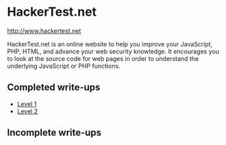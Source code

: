 # HackerTest.net

http://www.hackertest.net

HackerTest.net is an online website to help you improve your JavaScript, PHP, HTML, and advance your web security knowledge. It encourages you to look at the source code for web pages in order to understand the underlying JavaScript or PHP functions.



## Completed write-ups

* [Level 1](/Level%201/)
* [Level 2](/Level%202/)

## Incomplete write-ups
